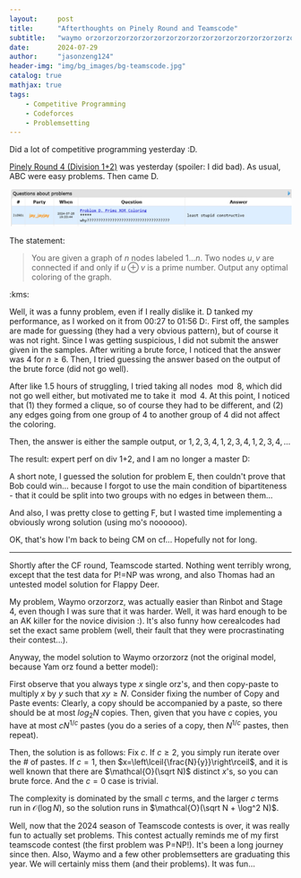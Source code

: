 ```yaml
---
layout:     post
title:      "Afterthoughts on Pinely Round and Teamscode"
subtitle:   "waymo orzorzorzorzorzorzorzorzorzorzorzorzorzorzorzorzorzorzorzorzorzorz"
date:       2024-07-29
author:     "jasonzeng124"
header-img: "img/bg_images/bg-teamscode.jpg"
catalog: true
mathjax: true
tags:
    - Competitive Programming
    - Codeforces
    - Problemsetting
---
```


Did a lot of competitive programming yesterday :D.

[Pinely Round 4 (Division 1+2)](https://codeforces.com/contest/1991) was yesterday (spoiler: I did bad). As usual, ABC were easy problems. Then came D.

![Clarification answer: least stupid constructive](/img/content_images/2024_7_29_constructive.png)

The statement:

> You are given a graph of $n$ nodes labeled $1\dots n$. Two nodes $u, v$ are connected if and only if $u \oplus v$ is a prime number. Output any optimal coloring of the graph.

:kms:

Well, it was a funny problem, even if I really dislike it. D tanked my performance, as I worked on it from 00:27 to 01:56 D:. First off, the samples are made for guessing (they had a very obvious pattern), but of course it was not right. Since I was getting suspicious, I did not submit the answer given in the samples. After writing a brute force, I noticed that the answer was 4 for $n\ge 6$. Then, I tried guessing the answer based on the output of the brute force (did not go well).

After like 1.5 hours of struggling, I tried taking all nodes $\bmod 8$, which did not go well either, but motivated me to take it $\bmod 4$. At this point, I noticed that (1) they formed a clique, so of course they had to be different, and (2) any edges going from one group of 4 to another group of 4 did not affect the coloring.

Then, the answer is either the sample output, or $1, 2, 3, 4, 1, 2, 3, 4, 1, 2, 3, 4, \dots$

The result: expert perf on div 1+2, and I am no longer a master D:

A short note, I guessed the solution for problem E, then couldn't prove that Bob could win... because I forgot to use the main condition of bipartiteness - that it could be split into two groups with no edges in between them...

And also, I was pretty close to getting F, but I wasted time implementing a obviously wrong solution (using mo's noooooo).

OK, that's how I'm back to being CM on cf... Hopefully not for long.

---

Shortly after the CF round, Teamscode started. Nothing went terribly wrong, except that the test data for P!=NP was wrong, and also Thomas had an untested model solution for Flappy Deer.

My problem, Waymo orzorzorz, was actually easier than Rinbot and Stage 4, even though I was sure that it was harder. Well, it was hard enough to be an AK killer for the novice division :). It's also funny how cerealcodes had set the exact same problem (well, their fault that they were procrastinating their contest...).

Anyway, the model solution to Waymo orzorzorz (not the original model, because Yam orz found a better model):

First observe that you always type $x$ single orz's, and then copy-paste to multiply $x$ by $y$ such that $xy \ge N$. Consider fixing the number of Copy and Paste events: Clearly, a copy should be accompanied by a paste, so there should be at most $log_2 N$ copies. Then, given that you have $c$ copies, you have at most $c N^{1/c}$ pastes (you do a series of a copy, then $N^{1/c}$ pastes, then repeat).

Then, the solution is as follows: Fix $c$. If $c\ge 2$, you simply run iterate over the # of pastes. If $c=1$, then $x=\left\lceil{\frac{N}{y}}\right\rceil$, and it is well known that there are $\mathcal{O}(\sqrt N)$ distinct $x$'s, so you can brute force. And the $c=0$ case is trivial.

The complexity is dominated by the small $c$ terms, and the larger $c$ terms run in $\mathcal{O}(\log N)$, so the solution runs in $\mathcal{O}(\sqrt N + \log^2 N)$.

Well, now that the 2024 season of Teamscode contests is over, it was really fun to actually set problems. This contest actually reminds me of my first teamscode contest (the first problem was P=NP!). It's been a long journey since then. Also, Waymo and a few other problemsetters are graduating this year. We will certainly miss them (and their problems). It was fun...


